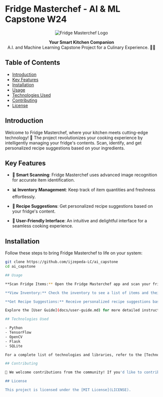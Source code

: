 # Fridge Masterchef - AI & ML Capstone W24

<p align="center">
  <img src="https://www.lifewire.com/thmb/eZgqnW0I2vJojQEzNLlvCiFyL-o=/750x0/filters:no_upscale():max_bytes(150000):strip_icc():format(webp)/samsung-ha-ref-rf56k9540sr-family-hub-overview-5aa18f0e18ba010037c023a5.jpg" alt="Fridge Masterchef Logo">
</p>

<div align="center">
  <strong>Your Smart Kitchen Companion</strong>
  <br>
  A.I. and Machine Learning Capstone Project for a Culinary Experience. 🍏🍳
</div>

## Table of Contents

- [Introduction](#introduction)
- [Key Features](#key-features)
- [Installation](#installation)
- [Usage](#usage)
- [Technologies Used](#technologies-used)
- [Contributing](#contributing)
- [License](#license)

## Introduction

Welcome to Fridge Masterchef, where your kitchen meets cutting-edge technology! 🌟 The project revolutionizes your cooking experience by intelligently managing your fridge's contents. Scan, identify, and get personalized recipe suggestions based on your ingredients.

## Key Features

- **📸 Smart Scanning**: Fridge Masterchef uses advanced image recognition for accurate item identification.
  
- **📊 Inventory Management**: Keep track of item quantities and freshness effortlessly.

- **🍲 Recipe Suggestions**: Get personalized recipe suggestions based on your fridge's content.

- **🎨 User-Friendly Interface**: An intuitive and delightful interface for a seamless cooking experience.

## Installation

Follow these steps to bring Fridge Masterchef to life on your system:

```bash
git clone https://github.com/ijzepeda-LC/ai_capstone
cd ai_capstone

## Usage

**Scan Fridge Items:** Open the Fridge Masterchef app and scan your fridge items using your device's camera.

**View Inventory:** Check the inventory to see a list of items and their quantities.

**Get Recipe Suggestions:** Receive personalized recipe suggestions based on your fridge's content.

Explore the [User Guide](docs/user-guide.md) for more detailed instructions.

## Technologies Used

- Python
- TensorFlow
- OpenCV
- Flask
- SQLite

For a complete list of technologies and libraries, refer to the [Technologies Used](docs/technologies.md) documentation.

## Contributing

🚀 We welcome contributions from the community! If you'd like to contribute to Fridge Masterchef, please follow our [Contribution Guidelines](CONTRIBUTING.md).

## License

This project is licensed under the [MIT License](LICENSE).
